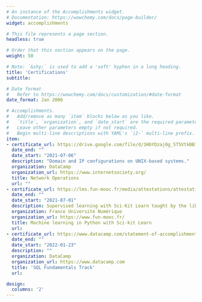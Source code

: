 ```yaml
---
# An instance of the Accomplishments widget.
# Documentation: https://wowchemy.com/docs/page-builder/
widget: accomplishments

# This file represents a page section.
headless: true

# Order that this section appears on the page.
weight: 50

# Note: `&shy;` is used to add a 'soft' hyphen in a long heading.
title: 'Certifications'
subtitle:

# Date format
#   Refer to https://wowchemy.com/docs/customization/#date-format
date_format: Jan 2006

# Accomplishments.
#   Add/remove as many `item` blocks below as you like.
#   `title`, `organization`, and `date_start` are the required parameters.
#   Leave other parameters empty if not required.
#   Begin multi-line descriptions with YAML's `|2-` multi-line prefix.
item:
- certificate_url: https://drive.google.com/file/d/1HbYDzaj0g_5T5VtkBB7owFckeHO_GKqm/view
  date_end: ""
  date_start: "2021-07-06"
  description: "Domain and IP configurations on UNIX-based systems."
  organization: DataCamp
  organization_url: https://www.internetsociety.org/ 
  title: Network Operations
  url: ""
- certificate_url: https://lms.fun-mooc.fr/media/attestations/attestation_suivi_course-v1:inria+41026+session01_0af1df879f4467b30bf2d4daa5707fe0.pdf
  date_end: ""
  date_start: "2021-07-01"
  description: Supervised learning with Sci-Kit Learn taught by the library's core developers.
  organization: France Université Numérique 
  organization_url: https://www.fun-mooc.fr/
  title: Machine learning in Python with Sci-kit Learn
  url: 
- certificate_url: https://www.datacamp.com/statement-of-accomplishment/track/792fbd441bd18df6d0c31836746d7c0d11c4e5b7
  date_end: ""
  date_start: "2022-01-23"
  description: ""
  organization: DataCamp
  organization_url: https://www.datacamp.com
  title: 'SQL Fundamentals Track'
  url: 

design:
  columns: '2' 
---
```

